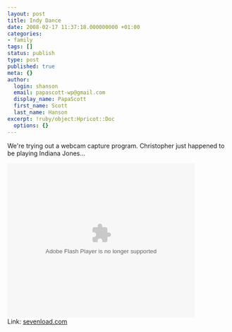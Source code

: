 ```yaml
---
layout: post
title: Indy Dance
date: 2008-02-17 11:37:18.000000000 +01:00
categories:
- family
tags: []
status: publish
type: post
published: true
meta: {}
author:
  login: shanson
  email: papascott-wp@gmail.com
  display_name: PapaScott
  first_name: Scott
  last_name: Hanson
excerpt: !ruby/object:Hpricot::Doc
  options: {}
---
```

<p>We're trying out a webcam capture program. Christopher just happened to be playing Indiana Jones...</p>
<p><object width="425" height="350"><param name="FlashVars" value="apiHost=api.sevenload.com" /><param name="AllowScriptAccess" value="always" /><param name="movie" value="http://en.sevenload.com/pl/9DsrgGq/425x350/swf" /><embed src="http://en.sevenload.com/pl/9DsrgGq/425x350/swf" type="application/x-shockwave-flash" width="425" height="350" allowfullscreen="true" allowscriptaccess="always" flashvars="apiHost=api.sevenload.com"></embed></object><br />Link: <a href="http://en.sevenload.com/videos/9DsrgGq/Indy-Dance">sevenload.com</a></p>
